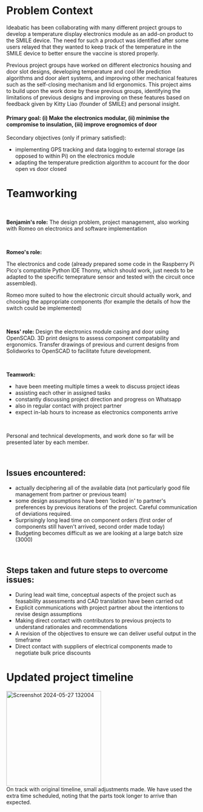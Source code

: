 # Problem Context
Ideabatic has been collaborating with many different project groups to develop a temperature display electronics module as an add-on product to the SMILE device. The need for such a product was identified after some users relayed that they wanted to keep track of the temperature in the SMILE device to better ensure the vaccine is stored properly.

Previous project groups have worked on different electronics housing and door slot designs, developing temperature and cool life prediction algorithms and door alert systems, and improving other mechanical features such as the self-closing mechanism and lid ergonomics. This project aims to build upon the work done by these previous groups, identifying the limitations of previous designs and improving on these features based on feedback given by Kitty Liao (founder of SMILE) and personal insight.

#### Primary goal: (i) Make the electronics modular, (ii) minimise the compromise to insulation, (iii) improve erognomics of door

Secondary objectives (only if primary satisfied): 
- implementing GPS tracking and data logging to external storage (as opposed to within Pi) on the electronics module
- adapting the temperature prediction algorithm to account for the door open vs door closed

# Teamworking

<br />

**Benjamin's role:** The design problem, project management, also working with Romeo on electronics and software implementation

<br />

**Romeo's role:**

The electronics and code (already prepared some code in the Raspberry Pi Pico's compatible Python IDE Thonny, 
which should work, just needs to be adapted to the specific temeprature sensor and tested with the circuit once assembled). 

Romeo more suited to how the electronic circuit should actually work, and choosing the appropriate components 
(for example the details of how the switch could be implemented)

<br />

**Ness' role:**
Design the electronics module casing and door using OpenSCAD.
3D print designs to assess component compatability and ergonomics.
Transfer drawings of previous and current designs from Solidworks to OpenSCAD to facilitate future development.

<br />

**Teamwork:**
- have been meeting multiple times a week to discuss project ideas
- assisting each other in assigned tasks
- constantly discussing project direction and progress on Whatsapp
- also in regular contact with project partner
- expect in-lab hours to increase as electronics components arrive

<br />

Personal and technical developments, and work done so far will be presented later by each member.

<br />

## Issues encountered:

- actually deciphering all of the available data (not particularly good file management from partner or previous team)
- some design assumptions have been 'locked in' to partner's preferences by previous iterations of the project. Careful communication of deviations required. 
- Surprisingly long lead time on component orders (first order of components still haven't arrived, second order made today)
- Budgeting becomes difficult as we are looking at a large batch size (3000)

<br />

## Steps taken and future steps to overcome issues:

- During lead wait time, conceptual aspects of the project such as feasability assessments and CAD translation have been carried out
- Explicit communications with project partner about the intentions to revise design assumptions
- Making direct contact with contributors to previous projects to understand rationales and recommendations
- A revision of the objectives to ensure we can deliver useful output in the timeframe
- Direct contact with suppliers of electrical components made to negotiate bulk price discounts

# Updated project timeline
<img height="250" alt="Screenshot 2024-05-27 132004" src="https://github.com/Technology-for-the-Poorest-Billion/2024-ideabatic-beam/assets/99049952/26ced931-077a-4340-92c2-954b23e655ac">
<br> On track with original timeline, small adjustments made. We have used the extra time scheduled, noting that the parts took longer to arrive than expected.
